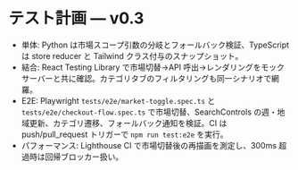 # テスト計画 — v0.3
<!-- markdownlint-disable MD013 -->

- 単体: Python は市場スコープ引数の分岐とフォールバック検証、TypeScript は store reducer と Tailwind クラス付与のスナップショット。
- 結合: React Testing Library で市場切替→API 呼出→レンダリングをモックサーバーと共に確認。カテゴリタブのフィルタリングも同一シナリオで網羅。
- E2E: Playwright `tests/e2e/market-toggle.spec.ts` と `tests/e2e/checkout-flow.spec.ts` で市場切替、SearchControls の週・地域更新、カテゴリ遷移、フォールバック通知を検証。CI は push/pull_request トリガーで `npm run test:e2e` を実行。
- パフォーマンス: Lighthouse CI で市場切替後の再描画を測定し、300ms 超過時は回帰ブロッカー扱い。
